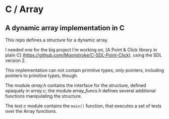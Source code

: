 # C / Array
## A dynamic array implementation in C

This repo defines a structure for a dynamic array.

I needed one for the big project I'm working on, [A Point & Click library in plain C]
(https://github.com/Moonstroke/C-SDL-Point-Click), using the SDL version 2.

This implementation can not contain primitive types, only pointers, including
pointers to primitive types, though.

The module *array.h* contains the interface for the structure, defined opaquely
in *array.c*; the module *array_funcs.h* defines several additional functions
manipulating the structure.

The *test.c* module contains the `main()` function, that executes a set of tests
over the Array functions.

